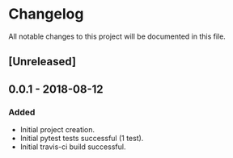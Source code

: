 # Changelog
All notable changes to this project will be documented in this file.

## [Unreleased]

## 0.0.1 - 2018-08-12
### Added
- Initial project creation.
- Initial pytest tests successful (1 test).
- Initial travis-ci build successful.
